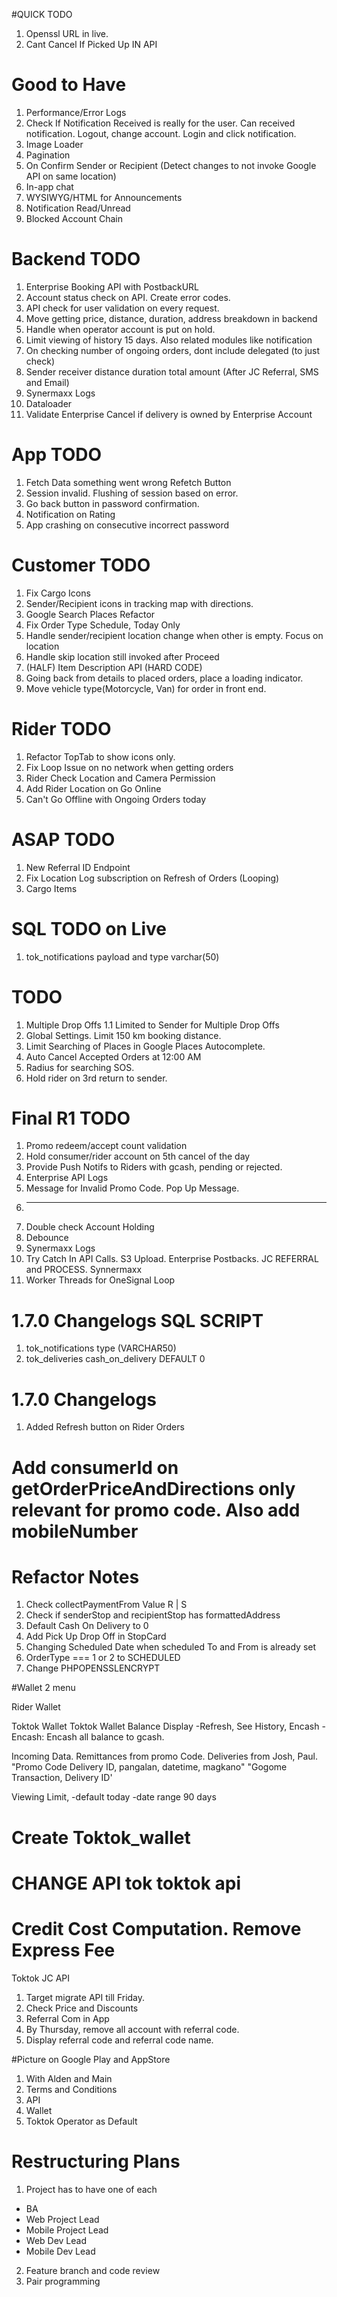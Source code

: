 #QUICK TODO

1. Openssl URL in live.
2. Cant Cancel If Picked Up IN API

# Good to Have

1. Performance/Error Logs
2. Check If Notification Received is really for the user. Can received notification. Logout, change account. Login and click notification.
3. Image Loader
4. Pagination
5. On Confirm Sender or Recipient (Detect changes to not invoke Google API on same location)
6. In-app chat
7. WYSIWYG/HTML for Announcements
8. Notification Read/Unread
9. Blocked Account Chain

# Backend TODO

1. Enterprise Booking API with PostbackURL
2. Account status check on API. Create error codes.
3. API check for user validation on every request.
4. Move getting price, distance, duration, address breakdown in backend
5. Handle when operator account is put on hold.
6. Limit viewing of history 15 days. Also related modules like notification
7. On checking number of ongoing orders, dont include delegated (to just check)
8. Sender receiver distance duration total amount (After JC Referral, SMS and Email)
9. Synermaxx Logs
10. Dataloader
11. Validate Enterprise Cancel if delivery is owned by Enterprise Account

# App TODO

1. Fetch Data something went wrong Refetch Button
2. Session invalid. Flushing of session based on error.
3. Go back button in password confirmation.
4. Notification on Rating
5. App crashing on consecutive incorrect password

# Customer TODO

1. Fix Cargo Icons
2. Sender/Recipient icons in tracking map with directions.
3. Google Search Places Refactor
4. Fix Order Type Schedule, Today Only
5. Handle sender/recipient location change when other is empty. Focus on location
6. Handle skip location still invoked after Proceed
7. (HALF) Item Description API (HARD CODE)
8. Going back from details to placed orders, place a loading indicator.
9. Move vehicle type(Motorcycle, Van) for order in front end.

# Rider TODO

1. Refactor TopTab to show icons only.
2. Fix Loop Issue on no network when getting orders
3. Rider Check Location and Camera Permission
4. Add Rider Location on Go Online
5. Can't Go Offline with Ongoing Orders today

# ASAP TODO

1. New Referral ID Endpoint
2. Fix Location Log subscription on Refresh of Orders (Looping)
3. Cargo Items

# SQL TODO on Live

1. tok_notifications payload and type varchar(50)

# TODO

1. Multiple Drop Offs
   1.1 Limited to Sender for Multiple Drop Offs
2. Global Settings. Limit 150 km booking distance.
3. Limit Searching of Places in Google Places Autocomplete.
4. Auto Cancel Accepted Orders at 12:00 AM
5. Radius for searching SOS.
6. Hold rider on 3rd return to sender.

# Final R1 TODO

1. Promo redeem/accept count validation
2. Hold consumer/rider account on 5th cancel of the day
3. Provide Push Notifs to Riders with gcash, pending or rejected.
4. Enterprise API Logs
5. Message for Invalid Promo Code. Pop Up Message.
6. ***
7. Double check Account Holding
8. Debounce
9. Synermaxx Logs
10. Try Catch In API Calls. S3 Upload. Enterprise Postbacks. JC REFERRAL and PROCESS. Synnermaxx
11. Worker Threads for OneSignal Loop

# 1.7.0 Changelogs SQL SCRIPT

1. tok_notifications type (VARCHAR50)
2. tok_deliveries cash_on_delivery DEFAULT 0

# 1.7.0 Changelogs

1. Added Refresh button on Rider Orders

# Add consumerId on getOrderPriceAndDirections only relevant for promo code. Also add mobileNumber

# Refactor Notes

1. Check collectPaymentFrom Value R | S
2. Check if senderStop and recipientStop has formattedAddress
3. Default Cash On Delivery to 0
4. Add Pick Up Drop Off in StopCard
5. Changing Scheduled Date when scheduled To and From is already set
6. OrderType === 1 or 2 to SCHEDULED
7. Change PHPOPENSSLENCRYPT

#Wallet 2 menu

Rider Wallet

Toktok Wallet
Toktok Wallet Balance Display
-Refresh, See History, Encash
-Encash: Encash all balance to gcash.

Incoming Data.
Remittances from promo Code.
Deliveries from Josh, Paul.
"Promo Code Delivery ID, pangalan, datetime, magkano"
"Gogome Transaction, Delivery ID'

Viewing Limit,
-default today
-date range 90 days

# Create Toktok_wallet

# CHANGE API tok toktok api

# Credit Cost Computation. Remove Express Fee

Toktok JC API

1. Target migrate API till Friday.
2. Check Price and Discounts
3. Referral Com in App
4. By Thursday, remove all account with referral code.
5. Display referral code and referral code name.

#Picture on Google Play and AppStore

1. With Alden and Main
2. Terms and Conditions
3. API
4. Wallet
5. Toktok Operator as Default

# Restructuring Plans

1. Project has to have one of each

- BA
- Web Project Lead
- Mobile Project Lead
- Web Dev Lead
- Mobile Dev Lead

2. Feature branch and code review
3. Pair programming
